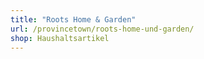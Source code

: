```yaml
---
title: "Roots Home & Garden"
url: /provincetown/roots-home-und-garden/
shop: Haushaltsartikel
---
```

